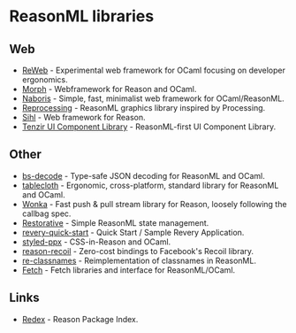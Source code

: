 # ReasonML libraries

## Web

* [ReWeb](https://github.com/yawaramin/re-web) - Experimental web framework for OCaml focusing on developer ergonomics.
* [Morph](https://github.com/reason-native-web/morph) - Webframework for Reason and OCaml.
* [Naboris](https://github.com/shawn-mcginty/naboris) - Simple, fast, minimalist web framework for OCaml/ReasonML.
* [Reprocessing](https://github.com/Schmavery/reprocessing) - ReasonML graphics library inspired by Processing.
* [Sihl](https://github.com/oxidizing/sihl) - Web framework for Reason.
* [Tenzir UI Component Library](https://github.com/tenzir/ui-component-library) - ReasonML-first UI Component Library.

## Other

* [bs-decode](https://github.com/mlms13/bs-decode) - Type-safe JSON decoding for ReasonML and OCaml.
* [tablecloth](https://github.com/darklang/tablecloth) - Ergonomic, cross-platform, standard library for ReasonML and OCaml.
* [Wonka](https://github.com/kitten/wonka) - Fast push & pull stream library for Reason, loosely following the callbag spec.
* [Restorative](https://github.com/paulshen/restorative) - Simple ReasonML state management.
* [revery-quick-start](https://github.com/revery-ui/revery-quick-start) - Quick Start / Sample Revery Application.
* [styled-ppx](https://github.com/davesnx/styled-ppx) - CSS-in-Reason and OCaml.
* [reason-recoil](https://github.com/bloodyowl/reason-recoil) - Zero-cost bindings to Facebook's Recoil library.
* [re-classnames](https://github.com/MinimaHQ/re-classnames) - Reimplementation of classnames in ReasonML.
* [Fetch](https://github.com/lessp/fetch) - Fetch libraries and interface for ReasonML/OCaml.

## Links

* [Redex](https://redex.github.io/) - Reason Package Index.

